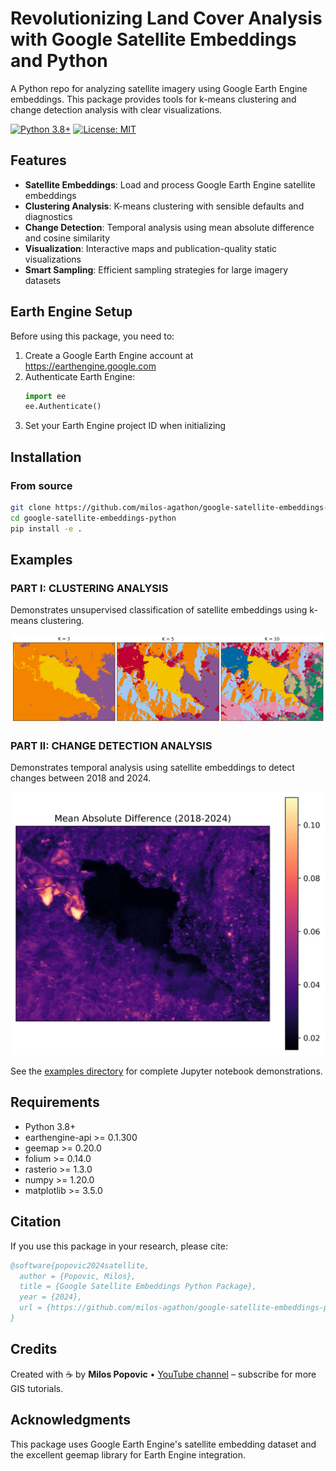 # Revolutionizing Land Cover Analysis with Google Satellite Embeddings and Python

A Python repo for analyzing satellite imagery using Google Earth Engine embeddings. This package provides tools for k-means clustering and change detection analysis with clear visualizations.

[![Python 3.8+](https://img.shields.io/badge/python-3.8+-blue.svg)](https://www.python.org/downloads/)
[![License: MIT](https://img.shields.io/badge/License-MIT-yellow.svg)](https://opensource.org/licenses/MIT)

## Features

- **Satellite Embeddings**: Load and process Google Earth Engine satellite embeddings
- **Clustering Analysis**: K-means clustering with sensible defaults and diagnostics
- **Change Detection**: Temporal analysis using mean absolute difference and cosine similarity
- **Visualization**: Interactive maps and publication-quality static visualizations
- **Smart Sampling**: Efficient sampling strategies for large imagery datasets

## Earth Engine Setup

Before using this package, you need to:

1. Create a Google Earth Engine account at https://earthengine.google.com
2. Authenticate Earth Engine:
   ```python
   import ee
   ee.Authenticate()
   ```
3. Set your Earth Engine project ID when initializing

## Installation

### From source

```bash
git clone https://github.com/milos-agathon/google-satellite-embeddings-python.git
cd google-satellite-embeddings-python
pip install -e .
```

## Examples

### PART I: CLUSTERING ANALYSIS

Demonstrates unsupervised classification of satellite embeddings using k-means clustering.

![Clustering Analysis](docs/images/clusters_panel.png)

### PART II: CHANGE DETECTION ANALYSIS

Demonstrates temporal analysis using satellite embeddings to detect changes between 2018 and 2024.

![Change Detection](docs/images/mean_absolute_difference.png)

See the [examples directory](examples/) for complete Jupyter notebook demonstrations.

## Requirements

- Python 3.8+
- earthengine-api >= 0.1.300
- geemap >= 0.20.0
- folium >= 0.14.0
- rasterio >= 1.3.0
- numpy >= 1.20.0
- matplotlib >= 3.5.0

## Citation

If you use this package in your research, please cite:

```bibtex
@software{popovic2024satellite,
  author = {Popovic, Milos},
  title = {Google Satellite Embeddings Python Package},
  year = {2024},
  url = {https://github.com/milos-agathon/google-satellite-embeddings-python}
}
```

## Credits

Created with ☕ by **Milos Popovic** • [YouTube channel](https://www.youtube.com/@milos-makes-maps) – subscribe for more GIS tutorials.

## Acknowledgments

This package uses Google Earth Engine's satellite embedding dataset and the excellent geemap library for Earth Engine integration.
